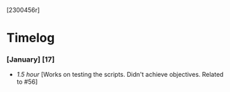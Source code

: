 [2300456r]

# Timelog

### [January] [17]
* *1.5 hour* [Works on testing the scripts. Didn't achieve objectives. Related to #56]